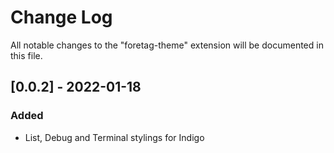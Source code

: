 # Change Log

All notable changes to the "foretag-theme" extension will be documented in this file.

## [0.0.2] - 2022-01-18
### Added
- List, Debug and Terminal stylings for Indigo
